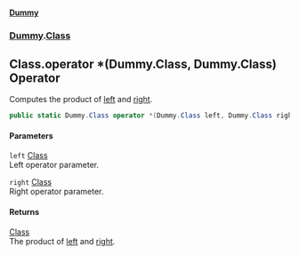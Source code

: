 #### [Dummy](./Home.md 'Home')
### [Dummy](./Dummy.md 'Dummy').[Class](./Dummy-Class.md 'Dummy.Class')
## Class.operator *(Dummy.Class, Dummy.Class) Operator
Computes the product of [left](#Dummy-Class-op_Multiply(Dummy-Class--Dummy-Class)-left 'Dummy.Class.op_Multiply(Dummy.Class, Dummy.Class).left') and [right](#Dummy-Class-op_Multiply(Dummy-Class--Dummy-Class)-right 'Dummy.Class.op_Multiply(Dummy.Class, Dummy.Class).right').  
```csharp
public static Dummy.Class operator *(Dummy.Class left, Dummy.Class right);
```
#### Parameters
<a name='Dummy-Class-op_Multiply(Dummy-Class--Dummy-Class)-left'></a>
`left` [Class](./Dummy-Class.md 'Dummy.Class')  
Left operator parameter.  
  
<a name='Dummy-Class-op_Multiply(Dummy-Class--Dummy-Class)-right'></a>
`right` [Class](./Dummy-Class.md 'Dummy.Class')  
Right operator parameter.  
  
#### Returns
[Class](./Dummy-Class.md 'Dummy.Class')  
The product of [left](#Dummy-Class-op_Multiply(Dummy-Class--Dummy-Class)-left 'Dummy.Class.op_Multiply(Dummy.Class, Dummy.Class).left') and [right](#Dummy-Class-op_Multiply(Dummy-Class--Dummy-Class)-right 'Dummy.Class.op_Multiply(Dummy.Class, Dummy.Class).right').  
